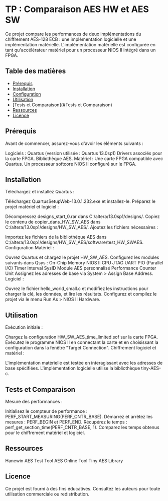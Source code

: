 # TP : Comparaison AES HW et AES SW
Ce projet compare les performances de deux implémentations du chiffrement AES-128 ECB : une implémentation logicielle et une implémentation matérielle. L'implémentation matérielle est configurée en tant qu'accélérateur matériel pour un processeur NIOS II intégré dans un FPGA.

## Table des matières
- [Prérequis](#Prérequis)
- [Installation](#Installation)
- [Configuration](#Configuration)
- [Utilisation](#Utilisation)
- [Tests et Comparaison](#Tests et Comparaison)
- [Ressources](#Ressources)
- [Licence](#Licence)

## Prérequis
Avant de commencer, assurez-vous d'avoir les éléments suivants :

Logiciels :
Quartus (version utilisée : Quartus 13.0sp1)
Drivers associés pour la carte FPGA.
Bibliothèque AES.
Matériel :
Une carte FPGA compatible avec Quartus.
Un processeur softcore NIOS II configuré sur le FPGA.

## Installation
Téléchargez et installez Quartus :

Téléchargez QuartusSetupWeb-13.0.1.232.exe et installez-le.
Préparez le projet matériel et logiciel :

Décompressez designs_start_0.rar dans C:/altera/13.0sp1/designs/.
Copiez le contenu de copier_dans_HW_SW_AES dans C:/altera/13.0sp1/designs/HW_SW_AES/.
Ajoutez les fichiers nécessaires :

Importez les fichiers de la bibliothèque AES dans C:/altera/13.0sp1/designs/HW_SW_AES/software/test_HW_SWAES.
Configuration
Matériel :

Ouvrez Quartus et chargez le projet HW_SW_AES.
Configurez les modules suivants dans Qsys :
On-Chip Memory
NIOS II CPU
JTAG UART
PIO (Parallel I/O)
Timer Interval
SysID
Module AES personnalisé
Performance Counter Unit
Assignez les adresses de base via System > Assign Base Address.
Logiciel :

Ouvrez le fichier hello_world_small.c et modifiez les instructions pour charger la clé, les données, et lire les résultats.
Configurez et compilez le projet via le menu Run As > NIOS II Hardware.

## Utilisation
Exécution initiale :

Chargez la configuration HW_SW_AES_time_limited.sof sur la carte FPGA.
Exécutez le programme NIOS II en connectant la carte et en choisissant la configuration dans la fenêtre "Target Connection".
Chiffrement logiciel et matériel :

L'implémentation matérielle est testée en interagissant avec les adresses de base spécifiées.
L'implémentation logicielle utilise la bibliothèque tiny-AES-c.

## Tests et Comparaison
Mesure des performances :

Initialisez le compteur de performance : PERF_START_MEASURING(PERF_CNTR_BASE).
Démarrez et arrêtez les mesures : PERF_BEGIN et PERF_END.
Récupérez le temps : perf_get_section_time(PERF_CNTR_BASE, 1).
Comparez les temps obtenus pour le chiffrement matériel et logiciel.

## Ressources
Hanewin AES Test Tool
AES Online Tool
Tiny AES Library

## Licence
Ce projet est fourni à des fins éducatives. Consultez les auteurs pour toute utilisation commerciale ou redistribution.